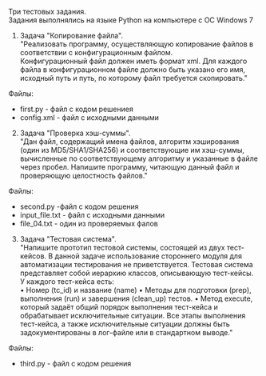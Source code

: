 Три тестовых задания.  
Задания выполнялись на языке Python на компьютере с ОС Windows 7  
1. Задача "Копирование файла".  
"Реализовать программу, осуществляющую копирование файлов в соответствии с конфигурационным файлом.  
Конфигурационный файл должен иметь формат xml. Для каждого файла в конфигурационном файле должно быть указано его имя,  
исходный путь и путь, по которому файл требуется скопировать."  

Файлы:  
- first.py - файл с кодом решениея
- config.xml - файл с исходными данными


2. Задача "Проверка хэш-суммы".  
"Дан файл, содержащий имена файлов, алгоритм хэширования (один из MD5/SHA1/SHA256) и соответствующие им хэш-суммы, 
вычисленные по соответствующему алгоритму и указанные в файле через пробел. Напишите программу, читающую данный файл
и проверяющую целостность файлов."

Файлы:
- second.py -файл с кодом решения
- input_file.txt - файл с исходными данными
- file_04.txt - один из проверяемых фалов

3. Задача "Тестовая система".  
"Напишите прототип тестовой системы, состоящей из двух тест-кейсов. В данной задаче использование стороннего модуля 
для автоматизации тестирования не приветствуется.
Тестовая система представляет собой иерархию классов, описывающую тест-кейсы.  
У каждого тест-кейса есть:  
•	Номер (tc_id) и название (name)
•	Методы для подготовки (prep), выполнения (run) и завершения (clean_up) тестов. 
•	Метод execute, который задаёт общий порядок выполнения тест-кейса и обрабатывает исключительные ситуации. 
Все этапы выполнения тест-кейса, а также исключительные ситуации должны быть задокументированы в лог-файле или в стандартном выводе."  

Файлы:
- third.py - файл с кодом решения
